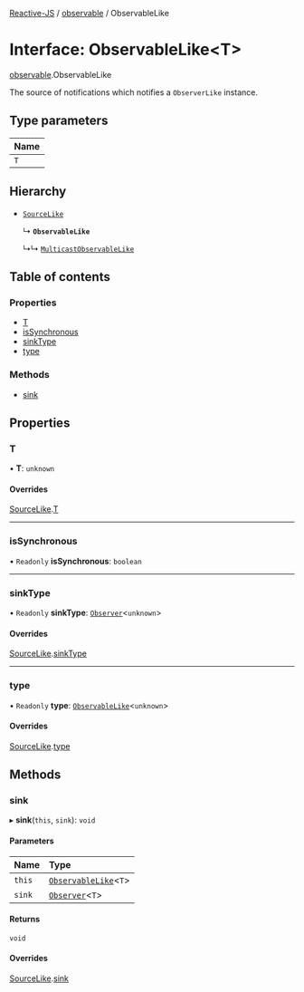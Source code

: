 [Reactive-JS](../README.md) / [observable](../modules/observable.md) / ObservableLike

# Interface: ObservableLike<T\>

[observable](../modules/observable.md).ObservableLike

The source of notifications which notifies a `ObserverLike` instance.

## Type parameters

| Name |
| :------ |
| `T` |

## Hierarchy

- [`SourceLike`](source.SourceLike.md)

  ↳ **`ObservableLike`**

  ↳↳ [`MulticastObservableLike`](observable.MulticastObservableLike.md)

## Table of contents

### Properties

- [T](observable.ObservableLike.md#t)
- [isSynchronous](observable.ObservableLike.md#issynchronous)
- [sinkType](observable.ObservableLike.md#sinktype)
- [type](observable.ObservableLike.md#type)

### Methods

- [sink](observable.ObservableLike.md#sink)

## Properties

### T

• **T**: `unknown`

#### Overrides

[SourceLike](source.SourceLike.md).[T](source.SourceLike.md#t)

___

### isSynchronous

• `Readonly` **isSynchronous**: `boolean`

___

### sinkType

• `Readonly` **sinkType**: [`Observer`](../classes/observable.Observer.md)<`unknown`\>

#### Overrides

[SourceLike](source.SourceLike.md).[sinkType](source.SourceLike.md#sinktype)

___

### type

• `Readonly` **type**: [`ObservableLike`](observable.ObservableLike.md)<`unknown`\>

#### Overrides

[SourceLike](source.SourceLike.md).[type](source.SourceLike.md#type)

## Methods

### sink

▸ **sink**(`this`, `sink`): `void`

#### Parameters

| Name | Type |
| :------ | :------ |
| `this` | [`ObservableLike`](observable.ObservableLike.md)<`T`\> |
| `sink` | [`Observer`](../classes/observable.Observer.md)<`T`\> |

#### Returns

`void`

#### Overrides

[SourceLike](source.SourceLike.md).[sink](source.SourceLike.md#sink)
